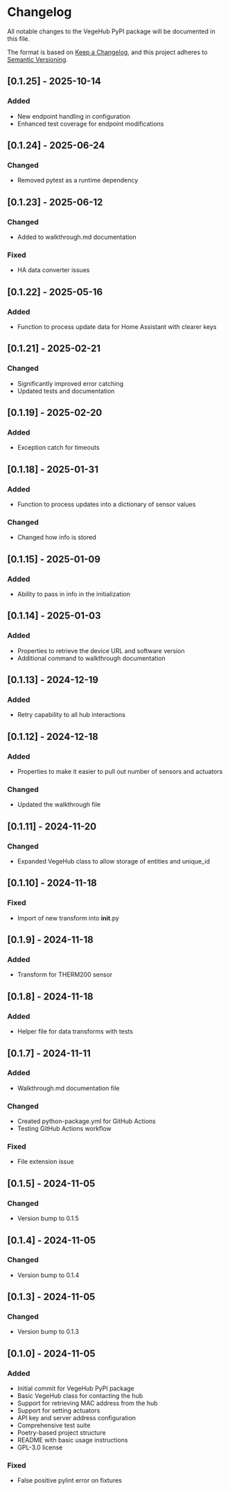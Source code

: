 # Changelog

All notable changes to the VegeHub PyPI package will be documented in this file.

The format is based on [Keep a Changelog](https://keepachangelog.com/en/1.0.0/),
and this project adheres to [Semantic Versioning](https://semver.org/spec/v2.0.0.html).

## [0.1.25] - 2025-10-14

### Added
- New endpoint handling in configuration
- Enhanced test coverage for endpoint modifications

## [0.1.24] - 2025-06-24

### Changed
- Removed pytest as a runtime dependency

## [0.1.23] - 2025-06-12

### Changed
- Added to walkthrough.md documentation

### Fixed
- HA data converter issues

## [0.1.22] - 2025-05-16

### Added
- Function to process update data for Home Assistant with clearer keys

## [0.1.21] - 2025-02-21

### Changed
- Significantly improved error catching
- Updated tests and documentation

## [0.1.19] - 2025-02-20

### Added
- Exception catch for timeouts

## [0.1.18] - 2025-01-31

### Added
- Function to process updates into a dictionary of sensor values

### Changed
- Changed how info is stored

## [0.1.15] - 2025-01-09

### Added
- Ability to pass in info in the initialization

## [0.1.14] - 2025-01-03

### Added
- Properties to retrieve the device URL and software version
- Additional command to walkthrough documentation

## [0.1.13] - 2024-12-19

### Added
- Retry capability to all hub interactions

## [0.1.12] - 2024-12-18

### Added
- Properties to make it easier to pull out number of sensors and actuators

### Changed
- Updated the walkthrough file

## [0.1.11] - 2024-11-20

### Changed
- Expanded VegeHub class to allow storage of entities and unique_id

## [0.1.10] - 2024-11-18

### Fixed
- Import of new transform into __init__.py

## [0.1.9] - 2024-11-18

### Added
- Transform for THERM200 sensor

## [0.1.8] - 2024-11-18

### Added
- Helper file for data transforms with tests

## [0.1.7] - 2024-11-11

### Added
- Walkthrough.md documentation file

### Changed
- Created python-package.yml for GitHub Actions
- Testing GitHub Actions workflow

### Fixed
- File extension issue

## [0.1.5] - 2024-11-05

### Changed
- Version bump to 0.1.5

## [0.1.4] - 2024-11-05

### Changed
- Version bump to 0.1.4

## [0.1.3] - 2024-11-05

### Changed
- Version bump to 0.1.3

## [0.1.0] - 2024-11-05

### Added
- Initial commit for VegeHub PyPI package
- Basic VegeHub class for contacting the hub
- Support for retrieving MAC address from the hub
- Support for setting actuators
- API key and server address configuration
- Comprehensive test suite
- Poetry-based project structure
- README with basic usage instructions
- GPL-3.0 license

### Fixed
- False positive pylint error on fixtures

